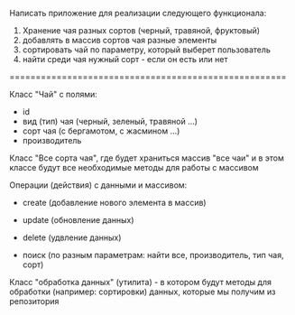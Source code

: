 Написать приложение для реализации следующего функционала:
1) Хранение чая разных сортов (черный, травяной, фруктовый)
2) добавлять в массив сортов чая разные элементы
3) сортировать чай по параметру, который выберет пользователь
4) найти среди чая нужный сорт - если он есть или нет

=====================================================

Класс "Чай" с полями:
- id
- вид (тип) чая (черный, зеленый, травяной ...)
- сорт чая (с бергамотом, с жасмином ...)
- производитель

Класс "Все сорта чая", где будет храниться массив "все чаи" и
в этом классе будут все необходимые методы для работы с массивом

Операции (действия) с данными и массивом:
- create (добавление нового элемента в массив)
- update (обновление данных)
- delete (удвление данных)

- поиск (по разным параметрам: найти все, производитель, тип чая, сорт)

Класс "обработка данных" (утилита) - в котором будут методы для
обработки (например: сортировки) данных, которые мы получим
из репозитория









